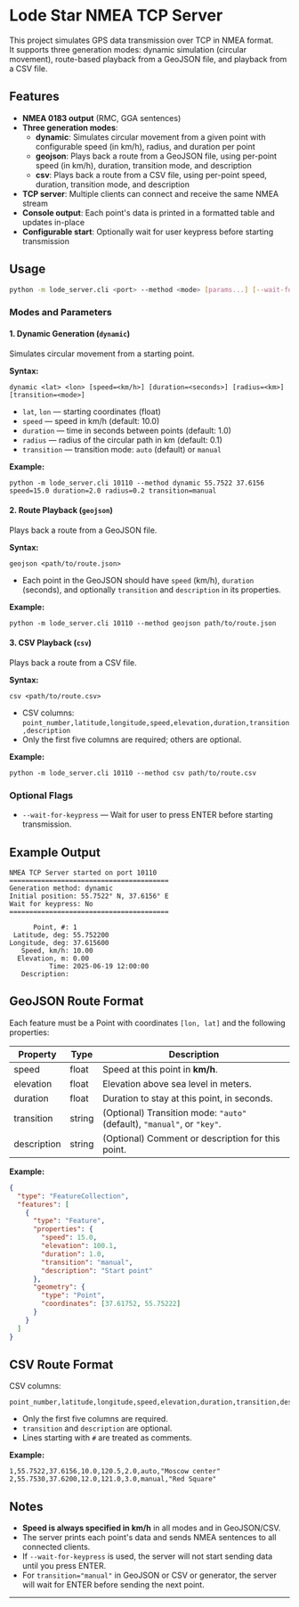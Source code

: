 # Lode Star NMEA TCP Server

This project simulates GPS data transmission over TCP in NMEA format.  
It supports three generation modes: dynamic simulation (circular movement), route-based playback from a GeoJSON file, and playback from a CSV file.

## Features

- **NMEA 0183 output** (RMC, GGA sentences)
- **Three generation modes**:
  - **dynamic**: Simulates circular movement from a given point with configurable speed (in km/h), radius, and duration per point
  - **geojson**: Plays back a route from a GeoJSON file, using per-point speed (in km/h), duration, transition mode, and description
  - **csv**: Plays back a route from a CSV file, using per-point speed, duration, transition mode, and description
- **TCP server**: Multiple clients can connect and receive the same NMEA stream
- **Console output**: Each point's data is printed in a formatted table and updates in-place
- **Configurable start**: Optionally wait for user keypress before starting transmission

## Usage

```sh
python -m lode_server.cli <port> --method <mode> [params...] [--wait-for-keypress]
```

### Modes and Parameters

#### 1. Dynamic Generation (`dynamic`)

Simulates circular movement from a starting point.

**Syntax:**
```
dynamic <lat> <lon> [speed=<km/h>] [duration=<seconds>] [radius=<km>] [transition=<mode>]
```

- `lat`, `lon` — starting coordinates (float)
- `speed` — speed in km/h (default: 10.0)
- `duration` — time in seconds between points (default: 1.0)
- `radius` — radius of the circular path in km (default: 0.1)
- `transition` — transition mode: `auto` (default) or `manual`

**Example:**
```
python -m lode_server.cli 10110 --method dynamic 55.7522 37.6156 speed=15.0 duration=2.0 radius=0.2 transition=manual
```

#### 2. Route Playback (`geojson`)

Plays back a route from a GeoJSON file.

**Syntax:**
```
geojson <path/to/route.json>
```

- Each point in the GeoJSON should have `speed` (km/h), `duration` (seconds), and optionally `transition` and `description` in its properties.

**Example:**
```
python -m lode_server.cli 10110 --method geojson path/to/route.json
```

#### 3. CSV Playback (`csv`)

Plays back a route from a CSV file.

**Syntax:**
```
csv <path/to/route.csv>
```

- CSV columns: `point_number,latitude,longitude,speed,elevation,duration,transition,description`
- Only the first five columns are required; others are optional.

**Example:**
```
python -m lode_server.cli 10110 --method csv path/to/route.csv
```

### Optional Flags

- `--wait-for-keypress` — Wait for user to press ENTER before starting transmission.

## Example Output

```
NMEA TCP Server started on port 10110
========================================
Generation method: dynamic
Initial position: 55.7522° N, 37.6156° E
Wait for keypress: No
========================================

      Point, #:	1
 Latitude, deg:	55.752200   
Longitude, deg:	37.615600   
   Speed, km/h:	10.00       
  Elevation, m:	0.00        
          Time:	2025-06-19 12:00:00
   Description:	
```

## GeoJSON Route Format

Each feature must be a Point with coordinates `[lon, lat]` and the following properties:

| Property     | Type    | Description                                                                 |
|--------------|---------|-----------------------------------------------------------------------------|
| speed        | float   | Speed at this point in **km/h**.                                            |
| elevation    | float   | Elevation above sea level in meters.                                        |
| duration     | float   | Duration to stay at this point, in seconds.                                 |
| transition   | string  | (Optional) Transition mode: `"auto"` (default), `"manual"`, or `"key"`.     |
| description  | string  | (Optional) Comment or description for this point.                           |

**Example:**
```json
{
  "type": "FeatureCollection",
  "features": [
    {
      "type": "Feature",
      "properties": {
        "speed": 15.0,
        "elevation": 100.1,
        "duration": 1.0,
        "transition": "manual",
        "description": "Start point"
      },
      "geometry": {
        "type": "Point",
        "coordinates": [37.61752, 55.75222]
      }
    }
  ]
}
```

## CSV Route Format

CSV columns:

```
point_number,latitude,longitude,speed,elevation,duration,transition,description
```

- Only the first five columns are required.
- `transition` and `description` are optional.
- Lines starting with `#` are treated as comments.

**Example:**
```
1,55.7522,37.6156,10.0,120.5,2.0,auto,"Moscow center"
2,55.7530,37.6200,12.0,121.0,3.0,manual,"Red Square"
```

## Notes

- **Speed is always specified in km/h** in all modes and in GeoJSON/CSV.
- The server prints each point's data and sends NMEA sentences to all connected clients.
- If `--wait-for-keypress` is used, the server will not start sending data until you press ENTER.
- For `transition="manual"` in GeoJSON or CSV or generator, the server will wait for ENTER before sending the next point.

---
